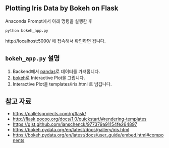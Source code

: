 ## Plotting Iris Data by Bokeh on Flask
Anaconda Prompt에서 아래 명령을 실행한 후
```bash
python bokeh_app.py
```

http://localhost:5000/ 에 접속해서 확인하면 됩니다.


## `bokeh_app.py` 설명
1. Backend에서 [pandas](https://pandas.pydata.org/)로 데이터를 가져옵니다.
2. [bokeh](https://bokeh.pydata.org)로 Interactive Plot을 그립니다.
3. Interactive Plot을 templates/iris.html 로 넘깁니다.


## 참고 자료
- https://palletsprojects.com/p/flask/
- http://flask.pocoo.org/docs/1.0/quickstart/#rendering-templates
- https://gist.github.com/ianschenck/977379a91154fe264897
- https://bokeh.pydata.org/en/latest/docs/gallery/iris.html
- https://bokeh.pydata.org/en/latest/docs/user_guide/embed.html#components
